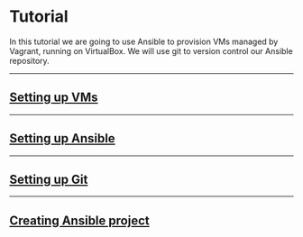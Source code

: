 [Setting up VMs]: vm_setup.md
[Setting up Ansible]: ansible_setup.md
[Setting up Git]: git_setup.md
[Creating Ansible project]: ansible_project.md

# Tutorial

In this tutorial we are going to use Ansible to provision VMs managed by Vagrant, running on VirtualBox. We will use git to version control our Ansible repository.

---
## [Setting up VMs]
---
## [Setting up Ansible]
---
## [Setting up Git]
---
## [Creating Ansible project]




